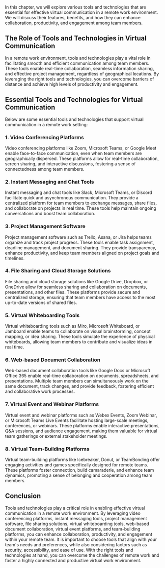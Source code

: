 
In this chapter, we will explore various tools and technologies that are essential for effective virtual communication in a remote work environment. We will discuss their features, benefits, and how they can enhance collaboration, productivity, and engagement among team members.

## The Role of Tools and Technologies in Virtual Communication

In a remote work environment, tools and technologies play a vital role in facilitating smooth and efficient communication among team members. These tools enable real-time collaboration, seamless information sharing, and effective project management, regardless of geographical locations. By leveraging the right tools and technologies, you can overcome barriers of distance and achieve high levels of productivity and engagement.

## Essential Tools and Technologies for Virtual Communication

Below are some essential tools and technologies that support virtual communication in a remote work setting:

### 1\. Video Conferencing Platforms

Video conferencing platforms like Zoom, Microsoft Teams, or Google Meet enable face-to-face communication, even when team members are geographically dispersed. These platforms allow for real-time collaboration, screen sharing, and interactive discussions, fostering a sense of connectedness among team members.

### 2\. Instant Messaging and Chat Tools

Instant messaging and chat tools like Slack, Microsoft Teams, or Discord facilitate quick and asynchronous communication. They provide a centralized platform for team members to exchange messages, share files, and collaborate on projects in real time. These tools help maintain ongoing conversations and boost team collaboration.

### 3\. Project Management Software

Project management software such as Trello, Asana, or Jira helps teams organize and track project progress. These tools enable task assignment, deadline management, and document sharing. They provide transparency, enhance productivity, and keep team members aligned on project goals and timelines.

### 4\. File Sharing and Cloud Storage Solutions

File sharing and cloud storage solutions like Google Drive, Dropbox, or OneDrive allow for seamless sharing and collaboration on documents, presentations, and other files. These platforms provide secure and centralized storage, ensuring that team members have access to the most up-to-date versions of shared files.

### 5\. Virtual Whiteboarding Tools

Virtual whiteboarding tools such as Miro, Microsoft Whiteboard, or Jamboard enable teams to collaborate on visual brainstorming, concept mapping, or idea sharing. These tools simulate the experience of physical whiteboards, allowing team members to contribute and visualize ideas in real time.

### 6\. Web-based Document Collaboration

Web-based document collaboration tools like Google Docs or Microsoft Office 365 enable real-time collaboration on documents, spreadsheets, and presentations. Multiple team members can simultaneously work on the same document, track changes, and provide feedback, fostering efficient and collaborative work processes.

### 7\. Virtual Event and Webinar Platforms

Virtual event and webinar platforms such as Webex Events, Zoom Webinar, or Microsoft Teams Live Events facilitate hosting large-scale meetings, conferences, or webinars. These platforms enable interactive presentations, Q&A sessions, and audience engagement, making them valuable for virtual team gatherings or external stakeholder meetings.

### 8\. Virtual Team-Building Platforms

Virtual team-building platforms like Icebreaker, Donut, or TeamBonding offer engaging activities and games specifically designed for remote teams. These platforms foster connection, build camaraderie, and enhance team dynamics, promoting a sense of belonging and cooperation among team members.

## Conclusion

Tools and technologies play a critical role in enabling effective virtual communication in a remote work environment. By leveraging video conferencing platforms, instant messaging tools, project management software, file sharing solutions, virtual whiteboarding tools, web-based document collaboration, virtual event platforms, and team-building platforms, you can enhance collaboration, productivity, and engagement within your remote team. It is important to choose tools that align with your team's needs and preferences, while also considering factors such as security, accessibility, and ease of use. With the right tools and technologies at hand, you can overcome the challenges of remote work and foster a highly connected and productive virtual work environment.
